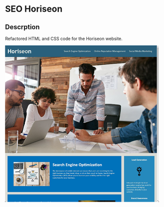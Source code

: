 # SEO Horiseon

## Descrption
Refactored HTML and CSS code for the Horiseon website.

<img src="./assets/images/Screencap Horiseon.jpg">